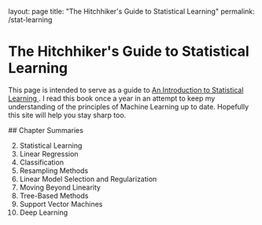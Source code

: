 layout: page
title: "The Hitchhiker's Guide to Statistical Learning"
permalink: /stat-learning

# The Hitchhiker's Guide to Statistical Learning

This page is intended to serve as a guide to [
    An Introduction to Statistical Learning
](
    https://www.statlearning.com
). I read this book once a year in an attempt to keep my understanding of the
principles of Machine Learning up to date. Hopefully this site will help you
stay sharp too.

## Chapter Summaries

2. Statistical Learning
3. Linear Regression
4. Classification
5. Resampling Methods
6. Linear Model Selection and Regularization
7. Moving Beyond Linearity
8. Tree-Based Methods
9. Support Vector Machines
10. Deep Learning

